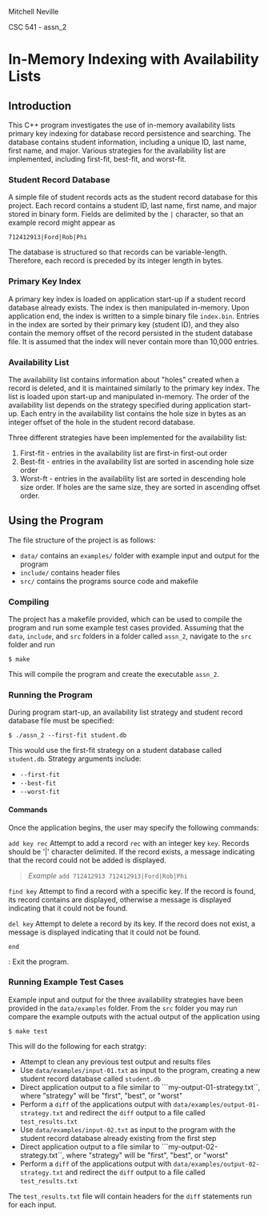 Mitchell Neville

CSC 541 - assn_2

# In-Memory Indexing with Availability Lists

## Introduction

This C++ program investigates the use of in-memory availability lists 
primary key indexing for database record persistence and searching. The 
database contains student information, including a unique ID, last name, 
first name, and major. Various strategies for the availability list are
implemented, including first-fit, best-fit, and worst-fit.

### Student Record Database

A simple file of student records acts as the student record database for 
this project. Each record contains a student ID, last name, first name, and 
major stored in binary form. Fields are delimited by the ```|``` character, 
so that an example record might appear as

```
712412913|Ford|Rob|Phi
```

The database is structured so that records can be variable-length. Therefore,
each record is preceded by its integer length in bytes. 

### Primary Key Index

A primary key index is loaded on application start-up if a student record
database already exists. The index is then manipulated in-memory. Upon 
application end, the index is written to a simple binary file 
```index.bin```. Entries in the index are sorted by their primary key
(student ID), and they also contain the memory offset of the record persisted
in the student database file. It is assumed that the index will never contain
more than 10,000 entries. 

### Availability List

The availability list contains information about "holes" created when a
record is deleted, and it is maintained similarly to the primary key index. 
The list is loaded upon start-up and manipulated in-memory. The order of the
availability list depends on the strategy specified during application
start-up. Each entry in the availability list contains the hole size in bytes
as an integer offset of the hole in the student record database. 

Three different strategies have been implemented for the availability list:

1. First-fit - entries in the availability list are first-in first-out order
2. Best-fit - entries in the availability list are sorted in ascending hole size order
3. Worst-ft - entries in the availability list are sorted in descending hole size order. 
If holes are the same size, they are sorted in ascending offset order. 

## Using the Program

The file structure of the project is as follows:

- ```data/``` contains an ```examples/``` folder with example input and output for the program
- ```include/``` contains header files
- ```src/``` contains the programs source code and makefile

### Compiling

The project has a makefile provided, which can be used to compile the program
and run some example test cases provided. Assuming that the ```data```, 
```include```, and ```src``` folders in a folder called ```assn_2```, navigate to
the ```src``` folder and run

```
$ make
```

This will compile the program and create the executable ```assn_2```. 


### Running the Program

During program start-up, an availability list strategy and student record database
file must be specified:

```
$ ./assn_2 --first-fit student.db
```

This would use the first-fit strategy on a student database called ```student.db```.
Strategy arguments include:

- ```--first-fit```
- ```--best-fit```
- ```--worst-fit```

#### Commands

Once the application begins, the user may specify the following commands:

```add key rec```
Attempt to add a record ```rec``` with an integer key ```key```. Records
should be '|' character delimited. If the record exists, a message indicating 
that the record could not be added is displayed.

> _Example_
	```
	add 712412913 712412913|Ford|Rob|Phi
	```
	
```find key```
Attempt to find a record with a specific key. If the record is found, its
record contains are displayed, otherwise a message is displayed indicating 
that it could not be found. 

```del key```
Attempt to delete a record by its key. If the record does not exist,
a message is displayed indicating that it could not be found.

```end```

: Exit the program.

### Running Example Test Cases

Example input and output for the three availability strategies have been
provided in the ```data/examples``` folder. From the ```src``` folder you
may run compare the example outputs with the actual output of the application
using

```
$ make test
```

This will do the following for each stratgy:

- Attempt to clean any previous test output and results files
- Use ```data/examples/input-01.txt``` as input to the program, creating a new
student record database called ```student.db```
- Direct application output to a file similar to ```my-output-01-strategy.txt``, 
where "strategy" will be "first", "best", or "worst"
- Perform a ```diff``` of the applications output with ```data/examples/output-01-strategy.txt```
and redirect the ```diff``` output to a file called ```test_results.txt``` 
- Use ```data/examples/input-02.txt``` as input to the program with the student
record database already existing from the first step
- Direct application output to a file similar to ```my-output-02-strategy.txt``, 
where "strategy" will be "first", "best", or "worst"
- Perform a ```diff``` of the applications output with ```data/examples/output-02-strategy.txt```
and redirect the ```diff``` output to a file called ```test_results.txt```

The ```test_results.txt``` file will contain headers for the ```diff``` 
statements run for each input. 


